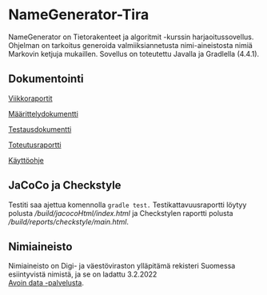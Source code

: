 # NameGenerator-Tira

NameGenerator on Tietorakenteet ja algoritmit -kurssin harjaoitussovellus. 
Ohjelman on tarkoitus generoida valmiiksiannetusta nimi-aineistosta nimiä 
Markovin ketjuja mukaillen. Sovellus on toteutettu Javalla ja Gradlella (4.4.1).

## Dokumentointi
[Viikkoraportit](https://github.com/ruuskal/NameGenerator-Tira/tree/main/Dokumentaatio)

[Määrittelydokumentti](https://github.com/ruuskal/NameGenerator-Tira/blob/main/Dokumentaatio/M%C3%A4%C3%A4rittelydokumentti.md)

[Testausdokumentti](https://github.com/ruuskal/NameGenerator-Tira/blob/main/Dokumentaatio/Testausdokumentti.md)

[Toteutusraportti](https://github.com/ruuskal/NameGenerator-Tira/blob/main/Dokumentaatio/Toteutusraportti.md)

[Käyttöohje](https://github.com/ruuskal/NameGenerator-Tira/blob/main/Dokumentaatio/K%C3%A4ytt%C3%B6ohje.md)
## JaCoCo ja Checkstyle

Testiti saa ajettua komennolla `gradle test.` Testikattavuusraportti löytyy
 polusta */build/jacocoHtml/index.html* ja Checkstylen raportti polusta
 */build/reports/checkstyle/main.html*.

## Nimiaineisto

Nimiaineisto on Digi- ja väestöviraston ylläpitämä rekisteri Suomessa 
esiintyvistä nimistä, ja se on ladattu 3.2.2022  
[Avoin data -palvelusta](https://www.avoindata.fi/data/fi/dataset/none).
